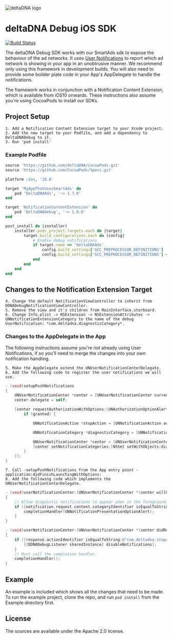 ![deltaDNA logo](https://deltadna.com/wp-content/uploads/2015/06/deltadna_www@1x.png)

# deltaDNA Debug iOS SDK

[![Build Status](https://travis-ci.org/deltaDNA/ios-debug-sdk.svg)](https://travis-ci.org/deltaDNA/ios-debug-sdk)

The deltaDNA Debug SDK works with our SmartAds sdk to expose the behaviour of the ad networks.  It uses [User Notifications](https://developer.apple.com/documentation/usernotifications) to report which ad network is showing in your app in an unobtrusive manner.  We recommend only using this framework in development builds.  You will also need to provide some boilder plate code in your App's AppDelegate to handle the notifications.

The framework works in conjunction with a Notification Content Extension, which is available from iOS10 onwards.  These instructions also assume you're using CocoaPods to install our SDKs.

## Project Setup

    1. Add a Notification Content Extension target to your Xcode project.
    2. Add the new target to your Podfile, and add a dependency to DeltaDNADebug to it.
    3. Run 'pod install'
    
### Example Podfile

```ruby
source 'https://github.com/deltaDNA/CocoaPods.git'
source 'https://github.com/CocoaPods/Specs.git'

platform :ios, '10.0'

target 'MyAppThatUsesSmartAds' do
    pod 'DeltaDNAAds', '~> 1.7.0'
end

target 'NotificationContentExtension' do
    pod 'DeltaDNADebug', '~> 1.0.0'
end

post_install do |installer|
    installer.pods_project.targets.each do |target|
        target.build_configurations.each do |config|
            # Enable debug notifications
            if target.name == 'DeltaDNAAds'
                config.build_settings['GCC_PREPROCESSOR_DEFINITIONS'] ||= ['$(inherited)']
                config.build_settings['GCC_PREPROCESSOR_DEFINITIONS'] << 'DDNA_DEBUG_NOTIFICATIONS=1'
            end
        end
    end
end
```
    
## Changes to the Notification Extension Target
    
    4. Change the default NotificationViewController to inherit from DDNADebugNotificationViewController.
    5. Remove the view and it's children from MainInterface.storboard.
    6. Change Info.plist -> NSExtension -> NSExtensionAttributes -> UNNotificationExtensionCategory to the name of the debug UserNotification: *com.deltadna.diagnosticCategory*.

### Changes to the AppDelegate in the App

The following instructions assume you're not already using User Notifications, if so you'll need to merge the changes into your own notification handling.

    5. Make the AppDelegate extend the UNUserNotificationCenterDelegate.
    6. Add the following code to register the user notifications we will use.
    
```objective-c
- (void)setupPushNotifications
{
    UNUserNotificationCenter *center = [UNUserNotificationCenter currentNotificationCenter];
    center.delegate = self;

    [center requestAuthorizationWithOptions:(UNAuthorizationOptionAlert | UNAuthorizationOptionSound | UNAuthorizationOptionBadge) completionHandler:^(BOOL granted, NSError * _Nullable error) {
        if (granted) {

            UNNotificationAction *stopAction = [UNNotificationAction actionWithIdentifier:@"com.deltadna.stopAction" title:@"Stop Notifications" options:UNNotificationActionOptionDestructive];

            UNNotificationCategory *diagnosticCategory = [UNNotificationCategory categoryWithIdentifier:@"com.deltadna.diagnosticCategory" actions:@[stopAction] intentIdentifiers:@[] options:UNNotificationCategoryOptionNone];

            UNUserNotificationCenter *center = [UNUserNotificationCenter currentNotificationCenter];
            [center setNotificationCategories:[NSSet setWithObjects:diagnosticCategory, nil]];
        }
    }];
}
```
    7. Call -setupPushNotifications from the App entry point -application:didFinishLaunchingWithOptions:
    8. Add the following code which implements the UNUserNotificationCenterDelegate.
    
```objective-c
- (void)userNotificationCenter:(UNUserNotificationCenter *)center willPresentNotification:(UNNotification *)notification withCompletionHandler:(void (^)(UNNotificationPresentationOptions))completionHandler
{
    // Allow diagnostic notifications to appear when in the foreground.
    if ([notification.request.content.categoryIdentifier isEqualToString:@"com.deltadna.diagnosticCategory"]) {
        completionHandler(UNNotificationPresentationOptionAlert);
    }
}

- (void)userNotificationCenter:(UNUserNotificationCenter *)center didReceiveNotificationResponse:(UNNotificationResponse *)response withCompletionHandler:(void (^)(void))completionHandler
{
    if ([response.actionIdentifier isEqualToString:@"com.deltadna.stopAction"]) {
        [[DDNADebugListener sharedInstance] disableNotifications];
    }
    // Must call the completion handler.
    completionHandler();
}
```

## Example

An example is included which shows all the changes that need to be made.  To run the example project, clone the repo, and run `pod install` from the Example directory first.

## License

The sources are available under the Apache 2.0 license.
